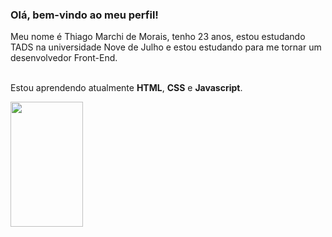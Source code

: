 ### Olá, bem-vindo ao meu perfil!

Meu nome é Thiago Marchi de Morais, tenho 23 anos, estou estudando TADS na universidade Nove de Julho e estou estudando para me tornar um desenvolvedor Front-End.

<br>Estou aprendendo atualmente **HTML**, **CSS** e **Javascript**.

<p>
  <img 
       width="48%" 
       min-width="420px" 
       height="200px" 
       align="left" 
       src="https://github-readme-stats.vercel.app/api?username=ThiagoMarchi&show_icons=true&theme=tokyonight&&show_icons=true&hide_border=true "/>
</p>
